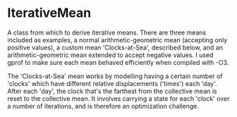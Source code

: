 # IterativeMean

A class from which to derive iterative means. There are three means included as examples, a normal arithmetic-geometric mean (accepting only positive values), a custom mean 'Clocks-at-Sea', described below, and an arithmetic-geometric mean extended to accept negative values. I used gprof to make sure each mean behaved efficiently when compiled with -O3.

The 'Clocks-at-Sea' mean works by modelling having a certain number of 'clocks' which have different relative displacements ('times') each 'day'. After each 'day', the clock that's the farthest from the collective mean is reset to the collective mean. It involves carrying a state for each 'clock' over a number of iterations, and is therefore an optimization challenge.
